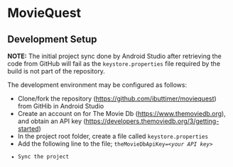 # MovieQuest #

## Development Setup ##
**NOTE:** The initial project sync done by Android Studio after retrieving the code from GitHub will fail as the <code>keystore.properties</code> file required by the build is not part of the repository.

The development environment may be configured as follows:
* Clone/fork the repository (https://github.com/ibuttimer/moviequest) from GitHib in Android Studio
* Create an account on for The Movie Db (https://www.themoviedb.org), and obtain an API key (https://developers.themoviedb.org/3/getting-started)
* In the project root folder, create a file called <code>keystore.properties</code>
* Add the following line to the file; <code>theMovieDbApiKey=*\<your API key\>*</coce>
* Sync the project

